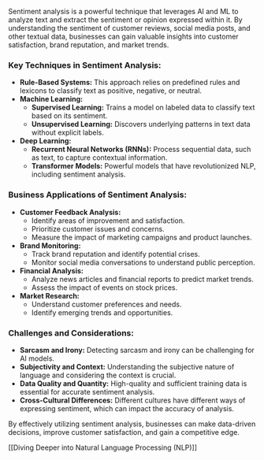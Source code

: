 
Sentiment analysis is a powerful technique that leverages AI and ML to analyze text and extract the sentiment or opinion expressed within it. By understanding the sentiment of customer reviews, social media posts, and other textual data, businesses can gain valuable insights into customer satisfaction, brand reputation, and market trends.

### Key Techniques in Sentiment Analysis:

- **Rule-Based Systems:** This approach relies on predefined rules and lexicons to classify text as positive, negative, or neutral.
- **Machine Learning:**
    - **Supervised Learning:** Trains a model on labeled data to classify text based on its sentiment.
    - **Unsupervised Learning:** Discovers underlying patterns in text data without explicit labels.
- **Deep Learning:**
    - **Recurrent Neural Networks (RNNs):** Process sequential data, such as text, to capture contextual information.
    - **Transformer Models:** Powerful models that have revolutionized NLP, including sentiment analysis.

### Business Applications of Sentiment Analysis:

- **Customer Feedback Analysis:**
    - Identify areas of improvement and satisfaction.
    - Prioritize customer issues and concerns.
    - Measure the impact of marketing campaigns and product launches.
- **Brand Monitoring:**
    - Track brand reputation and identify potential crises.
    - Monitor social media conversations to understand public perception.
- **Financial Analysis:**
    - Analyze news articles and financial reports to predict market trends.
    - Assess the impact of events on stock prices.
- **Market Research:**
    - Understand customer preferences and needs.
    - Identify emerging trends and opportunities.

### Challenges and Considerations:

- **Sarcasm and Irony:** Detecting sarcasm and irony can be challenging for AI models.
- **Subjectivity and Context:** Understanding the subjective nature of language and considering the context is crucial.
- **Data Quality and Quantity:** High-quality and sufficient training data is essential for accurate sentiment analysis.
- **Cross-Cultural Differences:** Different cultures have different ways of expressing sentiment, which can impact the accuracy of analysis.

By effectively utilizing sentiment analysis, businesses can make data-driven decisions, improve customer satisfaction, and gain a competitive edge.

[[Diving Deeper into Natural Language Processing (NLP)]]
